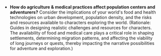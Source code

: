 - **How do agriculture & medical practices affect population centers and adventurers?** Consider the implications of your world's food and health technologies on urban development, population density, and the risks and resources available to characters exploring the world. (Rationale: Guides in designing realistic challenges and resources for characters. The availability of food and medical care plays a critical role in shaping settlements, determining migration patterns, and affecting the viability of long journeys or quests, thereby impacting the narrative possibilities for adventure and exploration.)